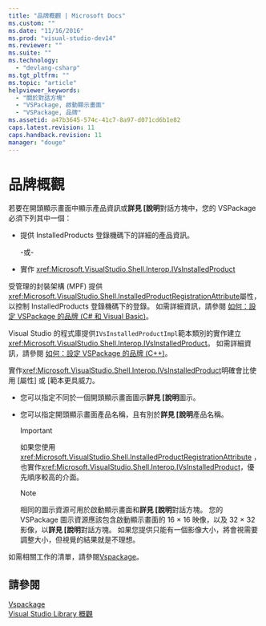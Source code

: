 ```yaml
---
title: "品牌概觀 | Microsoft Docs"
ms.custom: ""
ms.date: "11/16/2016"
ms.prod: "visual-studio-dev14"
ms.reviewer: ""
ms.suite: ""
ms.technology: 
  - "devlang-csharp"
ms.tgt_pltfrm: ""
ms.topic: "article"
helpviewer_keywords: 
  - "關於對話方塊"
  - "VSPackage, 啟動顯示畫面"
  - "VSPackage, 品牌"
ms.assetid: a47b3645-574c-41c7-8a97-d071cd6b1e82
caps.latest.revision: 11
caps.handback.revision: 11
manager: "douge"
---
```

# 品牌概觀
若要在開頭顯示畫面中顯示產品資訊或**詳見 \[說明**對話方塊中，您的 VSPackage 必須下列其中一個：  
  
-   提供 InstalledProducts 登錄機碼下的詳細的產品資訊。  
  
     \-或\-  
  
-   實作 <xref:Microsoft.VisualStudio.Shell.Interop.IVsInstalledProduct>  
  
 受管理的封裝架構 \(MPF\) 提供<xref:Microsoft.VisualStudio.Shell.InstalledProductRegistrationAttribute>屬性，以控制 InstalledProducts 登錄機碼下的登錄。  如需詳細資訊，請參閱 [如何：設定 VSPackage 的品牌 \(C\# 和 Visual Basic\)](../misc/how-to-brand-a-vspackage-csharp-and-visual-basic.md)。  
  
 Visual Studio 的程式庫提供`IVsInstalledProductImpl`範本類別的實作建立<xref:Microsoft.VisualStudio.Shell.Interop.IVsInstalledProduct>。  如需詳細資訊，請參閱 [如何：設定 VSPackage 的品牌 \(C\+\+\)](../misc/how-to-brand-a-vspackage-cpp.md)。  
  
 實作<xref:Microsoft.VisualStudio.Shell.Interop.IVsInstalledProduct>明確會比使用 \[屬性\] 或 \[範本更具威力。  
  
-   您可以指定不同於一個開頭顯示畫面圖示**詳見 \[說明**圖示。  
  
-   您可以指定開頭顯示畫面產品名稱，且有別於**詳見 \[說明**產品名稱。  
  
    > [!IMPORTANT]
    >  如果您使用<xref:Microsoft.VisualStudio.Shell.InstalledProductRegistrationAttribute> ，也實作<xref:Microsoft.VisualStudio.Shell.Interop.IVsInstalledProduct>，優先順序較高的介面。  
  
    > [!NOTE]
    >  相同的圖示資源可用於啟動顯示畫面和**詳見 \[說明**對話方塊。  您的 VSPackage 圖示資源應該包含啟動顯示畫面的 16 × 16 映像，以及 32 × 32 影像，以**詳見 \[說明**對話方塊。  如果您提供只能有一個影像大小，將會視需要調整大小，但視覺的結果就是不理想。  
  
 如需相關工作的清單，請參閱[Vspackage](../extensibility/internals/vspackages.md)。  
  
## 請參閱  
 [Vspackage](../extensibility/internals/vspackages.md)   
 [Visual Studio Library 概觀](../misc/visual-studio-library-overview.md)